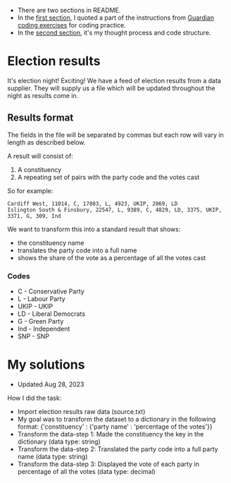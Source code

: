 * There are two sections in README. 
* In the [first section](https://github.com/claireweiz/election-results#election-results), I quoted a part of the instructions from [Guardian coding exercises](https://github.com/guardian/coding-exercises) for coding practice. 
* In the [second section](https://github.com/claireweiz/election-results#my-solutions), it's my thought process and code structure.

# Election results

It's election night! Exciting! We have a feed of election results from a data supplier. They will supply us a file which will be updated throughout the night as results come in.

## Results format

The fields in the file will be separated by commas but each row will vary in length as described below.

A result will consist of:

1. A constituency
2. A repeating set of pairs with the party code and the votes cast

So for example:

    Cardiff West, 11014, C, 17803, L, 4923, UKIP, 2069, LD
    Islington South & Finsbury, 22547, L, 9389, C, 4829, LD, 3375, UKIP, 3371, G, 309, Ind

We want to transform this into a standard result that shows:

* the constituency name
* translates the party code into a full name
* shows the share of the vote as a percentage of all the votes cast

### Codes

* C - Conservative Party
* L - Labour Party
* UKIP - UKIP
* LD - Liberal Democrats
* G - Green Party
* Ind - Independent
* SNP - SNP


# My solutions

* Updated Aug 28, 2023

How I did the task:
* Import election results raw data (source.txt)
* My goal was to transform the dataset to a dictionary in the following format: {'constituency' : {'party name' : 'percentage of the votes'}}
* Transform the data-step 1: Made the constituency the key in the dictionary (data type: string)
* Transform the data-step 2: Translated the party code into a full party name (data type: string)
* Transform the data-step 3: Displayed the vote of each party in percentage of all the votes (data type: decimal)